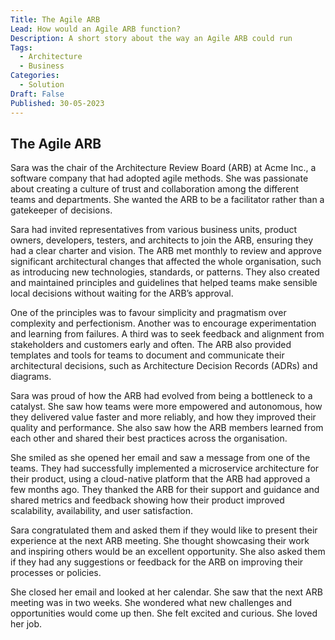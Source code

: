 ```yaml
---
Title: The Agile ARB
Lead: How would an Agile ARB function?
Description: A short story about the way an Agile ARB could run
Tags:
  - Architecture
  - Business
Categories:
  - Solution
Draft: False
Published: 30-05-2023
---
```

## The Agile ARB

Sara was the chair of the Architecture Review Board (ARB) at Acme Inc., a software company that had adopted agile methods. She was passionate about creating a culture of trust and collaboration among the different teams and departments. She wanted the ARB to be a facilitator rather than a gatekeeper of decisions.

Sara had invited representatives from various business units, product owners, developers, testers, and architects to join the ARB, ensuring they had a clear charter and vision. The ARB met monthly to review and approve significant architectural changes that affected the whole organisation, such as introducing new technologies, standards, or patterns. They also created and maintained principles and guidelines that helped teams make sensible local decisions without waiting for the ARB’s approval.

One of the principles was to favour simplicity and pragmatism over complexity and perfectionism. Another was to encourage experimentation and learning from failures. A third was to seek feedback and alignment from stakeholders and customers early and often. The ARB also provided templates and tools for teams to document and communicate their architectural decisions, such as Architecture Decision Records (ADRs) and diagrams.

Sara was proud of how the ARB had evolved from being a bottleneck to a catalyst. She saw how teams were more empowered and autonomous, how they delivered value faster and more reliably, and how they improved their quality and performance. She also saw how the ARB members learned from each other and shared their best practices across the organisation.

She smiled as she opened her email and saw a message from one of the teams. They had successfully implemented a microservice architecture for their product, using a cloud-native platform that the ARB had approved a few months ago. They thanked the ARB for their support and guidance and shared metrics and feedback showing how their product improved scalability, availability, and user satisfaction.

Sara congratulated them and asked them if they would like to present their experience at the next ARB meeting. She thought showcasing their work and inspiring others would be an excellent opportunity. She also asked them if they had any suggestions or feedback for the ARB on improving their processes or policies.

She closed her email and looked at her calendar. She saw that the next ARB meeting was in two weeks. She wondered what new challenges and opportunities would come up then. She felt excited and curious. She loved her job.
